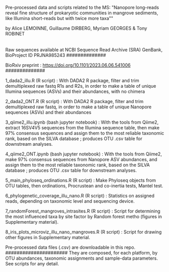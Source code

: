 Pre-processed data and scripts related to the MS:
"Nanopore long-reads reveal fine structure of prokaryotic communities in mangrove sediments, like Illumina short-reads but with twice more taxa""

by
Alice LEMOINNE, Guillaume DIRBERG, Myriam GEORGES & Tony ROBINET

######
Raw sequences available at NCBI Sequence Read Archive (SRA) GenBank, BioProject ID PRJNA985243
##############

BioRxiv preprint : https://doi.org/10.1101/2023.06.06.541006
##############

1_dada2_illu.R (R script) : With DADA2 R package, filter and trim demultiplexed raw fastq R1s and R2s, in order to make a table of unique Illumina sequences (ASVs) and their abundances, with no chimera

2_dada2_ONT.R (R script) : With DADA2 R package, filter and trim demultiplexed raw fastq, in order to make a table of unique Nanopore sequences (ASVs) and their abundances

3_qiime2_illu.ipynb (bash jupyter notebook) : With the tools from Qiime2, extract 16SV4V5 sequences from the Illumina sequence table, then make 97% consensus sequences and assign them to the most reliable taxonomic rank, based on the SILVA database ; produces OTU .csv table for downstream analyses.

4_qiime2_ONT.ipynb (bash jupyter notebook) : With the tools from Qiime2, make 97% consensus sequences from Nanopore ASV abundances, and assign them to the most reliable taxonomic rank, based on the SILVA database ; produces OTU .csv table for downstream analyses.

5_main_phyloseq_ordinations.R (R script) : Make Phyloseq objects from OTU tables, then ordinations, Procrustean and co-inertia tests, Mantel test.

6_phylogenetic_coverage_illu_nano.R (R script) : Statistics on assigned reads, depending on taxonomic level and sequencing device.

7_randomForest_mangroves_intrasites.R (R script) : Script for determining the most influenced taxa by site factor by Random forest metho (figures in Supplementary material).

8_iris_plots_microviz_illu_nano_mangroves.R (R script) : Script for drawing other figures in Supplementary material.


Pre-processed data files (.csv) are downloadable in this repo.  ######################
They are composed, for each platform, by OTU abundances, taxonomic assignments and sample-data parameters. See scripts for any detail.
